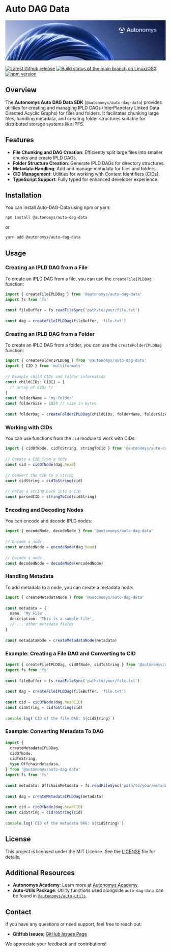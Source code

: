 # Auto DAG Data

![Autonomys Banner](https://github.com/autonomys/auto-sdk/blob/main/.github/images/autonomys-banner.webp)

[![Latest Github release](https://img.shields.io/github/v/tag/autonomys/auto-sdk.svg)](https://github.com/autonomys/auto-sdk/tags)
[![Build status of the main branch on Linux/OSX](https://img.shields.io/github/actions/workflow/status/autonomys/auto-sdk/build.yaml?branch=main&label=Linux%2FOSX%20build)](https://github.com/autonomys/auto-sdk/actions/workflows/build.yaml)
[![npm version](https://badge.fury.io/js/@autonomys%2Fauto-dag-data.svg)](https://badge.fury.io/js/@autonomys/auto-dag-data)

## Overview

The **Autonomys Auto DAG Data SDK** (`@autonomys/auto-dag-data`) provides utilities for creating and managing IPLD DAGs (InterPlanetary Linked Data Directed Acyclic Graphs) for files and folders. It facilitates chunking large files, handling metadata, and creating folder structures suitable for distributed storage systems like IPFS.

## Features

- **File Chunking and DAG Creation**: Efficiently split large files into smaller chunks and create IPLD DAGs.
- **Folder Structure Creation**: Generate IPLD DAGs for directory structures.
- **Metadata Handling**: Add and manage metadata for files and folders.
- **CID Management**: Utilities for working with Content Identifiers (CIDs).
- **TypeScript Support**: Fully typed for enhanced developer experience.

## Installation

You can install Auto-DAG-Data using npm or yarn:

```bash
npm install @autonomys/auto-dag-data
```

or

```bash
yarn add @autonomys/auto-dag-data
```

## Usage

### Creating an IPLD DAG from a File

To create an IPLD DAG from a file, you can use the `createFileIPLDDag` function:

```typescript
import { createFileIPLDDag } from '@autonomys/auto-dag-data'
import fs from 'fs'

const fileBuffer = fs.readFileSync('path/to/your/file.txt')

const dag = createFileIPLDDag(fileBuffer, 'file.txt')
```

### Creating an IPLD DAG from a Folder

To create an IPLD DAG from a folder, you can use the `createFolderIPLDDag` function:

```typescript
import { createFolderIPLDDag } from '@autonomys/auto-dag-data'
import { CID } from 'multiformats'

// Example child CIDs and folder information
const childCIDs: CID[] = [
  /* array of CIDs */
]
const folderName = 'my-folder'
const folderSize = 1024 // size in bytes

const folderDag = createFolderIPLDDag(childCIDs, folderName, folderSize)
```

### Working with CIDs

You can use functions from the `cid` module to work with CIDs:

```typescript
import { cidOfNode, cidToString, stringToCid } from '@autonomys/auto-dag-data'

// Create a CID from a node
const cid = cidOfNode(dag.head)

// Convert the CID to a string
const cidString = cidToString(cid)

// Parse a string back into a CID
const parsedCID = stringToCid(cidString)
```

### Encoding and Decoding Nodes

You can encode and decode IPLD nodes:

```typescript
import { encodeNode, decodeNode } from '@autonomys/auto-dag-data'

// Encode a node
const encodedNode = encodeNode(dag.head)

// Decode a node
const decodedNode = decodeNode(encodedNode)
```

### Handling Metadata

To add metadata to a node, you can create a metadata node:

```typescript
import { createMetadataNode } from '@autonomys/auto-dag-data'

const metadata = {
  name: 'My File',
  description: 'This is a sample file',
  // ... other metadata fields
}

const metadataNode = createMetadataNode(metadata)
```

### Example: Creating a File DAG and Converting to CID

```typescript
import { createFileIPLDDag, cidOfNode, cidToString } from '@autonomys/auto-dag-data'
import fs from 'fs'

const fileBuffer = fs.readFileSync('path/to/your/file.txt')

const dag = createFileIPLDDag(fileBuffer, 'file.txt')

const cid = cidOfNode(dag.headCID)
const cidString = cidToString(cid)

console.log(`CID of the file DAG: ${cidString}`)
```

### Example: Converting Metadata To DAG

```typescript
import {
  createMetadataIPLDDag,
  cidOfNode,
  cidToString,
  type OffchainMetadata,
} from '@autonomys/auto-dag-data'
import fs from 'fs'

const metadata: OffchainMetadata = fs.readFileSync('path/to/your/metadata.json')

const dag = createMetadataIPLDDag(metadata)

const cid = cidOfNode(dag.headCID)
const cidString = cidToString(cid)

console.log(`CID of the metadata DAG: ${cidString}`)
```

## License

This project is licensed under the MIT License. See the [LICENSE](LICENSE) file for details.

## Additional Resources

- **Autonomys Academy**: Learn more at [Autonomys Academy](https://academy.autonomys.xyz).
- **Auto-Utils Package**: Utility functions used alongside `auto-dag-data` can be found in [`@autonomys/auto-utils`](../Auto-Utils/README.md).

## Contact

If you have any questions or need support, feel free to reach out:

- **GitHub Issues**: [GitHub Issues Page](https://github.com/autonomys/auto-sdk/issues)

We appreciate your feedback and contributions!
